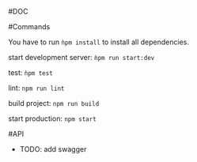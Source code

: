 #DOC

#Commands

You have to run `ǹpm install` to install all dependencies.

start development server:
`ǹpm run start:dev`

test:
`ǹpm test`

lint: `npm run lint`

build project: `npm run build`

start production: `npm start`


#API
- TODO: add swagger